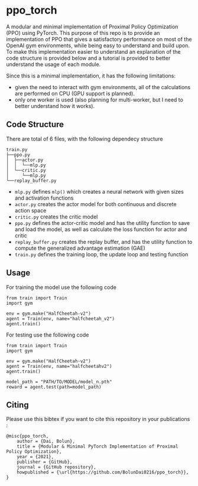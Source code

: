 # ppo_torch
A modular and minimal implementation of Proximal Policy Optimization (PPO) using PyTorch. This purpose of this repo is to provide an implementation of PPO that gives a satisfactory performance on most of the OpenAI gym environments, while being easy to understand and build upon. To make this implementation easier to understand an explanation of the code structure is provided below and a tutorial is provided to better understand the usage of each module.

Since this is a minimal implementation, it has the following limitations:

- given the need to interact with gym environments, all of the calculations are performed on CPU (GPU support is planned).
- only one worker is used (also planning for multi-worker, but I need to better understand how it works).


## Code Structure
There are total of 6 files, with the following dependecy structure

    train.py
    ├──ppo.py
    │  ├──actor.py
    │  │  └──mlp.py
    │  └──critic.py
    │     └──mlp.py
    └──replay_buffer.py

- `mlp.py` defines `mlp()` which creates a neural network with given sizes and activation functions
- `actor.py` creates the actor model for both continuous and discrete action space
- `critic.py` creates the critic model
- `ppo.py` defines the actor-critic model and has the utility function to save and load the model, as well as calculate the loss function for actor and critic
- `replay_buffer.py` creates the replay buffer, and has the utility function to compute the generalized advantage estimation (GAE)
- `train.py` defines the training loop, the update loop and testing function


## Usage
For training the model use the following code
```
from train import Train
import gym

env = gym.make("HalfCheetah-v2")
agent = Train(env, name="halfcheetah_v2")
agent.train()
```

For testing use the following code
```
from train import Train
import gym

env = gym.make("HalfCheetah-v2")
agent = Train(env, name="halfcheetahv2")
agent.train()

model_path = "PATH/TO/MODEL/model_n.pth"
reward = agent.test(path=model_path)
```

## Citing 
Please use this bibtex if you want to cite this repository in your publications :

    @misc{ppo_torch,
        author = {Dai, Bolun},
        title = {Modular & Minimal PyTorch Implementation of Proximal Policy Optimization},
        year = {2021},
        publisher = {GitHub},
        journal = {GitHub repository},
        howpublished = {\url{https://github.com/BolunDai0216/ppo_torch}},
    }
